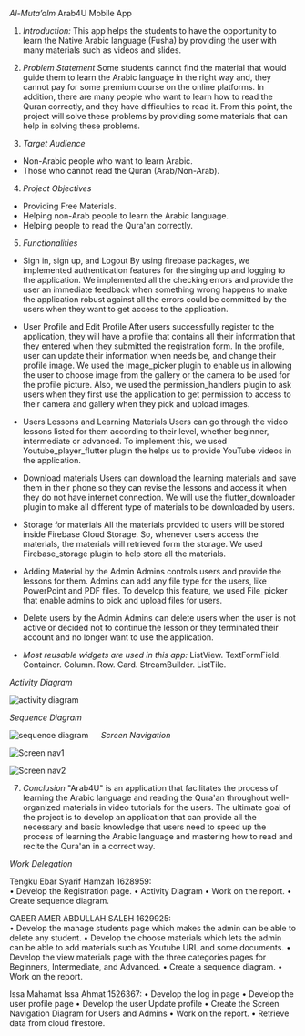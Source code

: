 *Al-Muta’alm*
Arab4U Mobile App

1. *Introduction:*
This app helps the students to have the opportunity to learn the Native Arabic language (Fusha) by providing the user with many materials such as videos and slides.

2. *Problem Statement* 
Some students cannot find the material that would guide them to learn the Arabic language in the right way and, they cannot pay for some premium course on the online platforms. In addition, there are many people who want to learn how to read the Quran correctly, and they have difficulties to read it. From this point, the project will solve these problems by providing some materials that can help in solving these problems.

3. *Target Audience*
-	Non-Arabic people who want to learn Arabic.
-	Those who cannot read the Quran (Arab/Non-Arab).

4. *Project Objectives*
-	Providing Free Materials.
-	Helping non-Arab people to learn the Arabic language.
-	Helping people to read the Qura'an correctly.

5. *Functionalities*
-	Sign in, sign up, and Logout
By using firebase packages, we implemented authentication features for the singing up and logging to the application. We implemented all the checking errors and provide the user an immediate feedback when something wrong happens to make the application robust against all the errors could be committed by the users when they want to get access to the application.


-	User Profile and Edit Profile
After users successfully register to the application, they will have a profile that contains all their information that they entered when they submitted the registration form. In the profile, user can update their information when needs be, and change their profile image. We used the Image_picker plugin to enable us in allowing the user to choose image from the gallery or the camera to be used for the profile picture. Also, we used the permission_handlers plugin to ask users when they first use the application to get permission to access to their camera and gallery when they pick and upload images.

-	Users Lessons and Learning Materials
Users can go through the video lessons listed for them according to their level, whether beginner, intermediate or advanced. To implement this, we used Youtube_player_flutter plugin the helps us to provide YouTube videos in the application.
-	Download materials
Users can download the learning materials and save them in their phone so they can revise the lessons and access it when they do not have internet connection. We will use the flutter_downloader plugin to make all different type of materials to be downloaded by users.
-	Storage for materials
All the materials provided to users will be stored inside Firebase Cloud Storage. So, whenever users access the materials, the materials will retrieved form the storage. We used Firebase_storage plugin to help store all the materials.
-	Adding Material by the Admin
Admins controls users and provide the lessons for them. Admins can add any file type for the users, like PowerPoint and PDF files. To develop this feature, we used File_picker that enable admins to pick and upload files for users.
-	Delete users by the Admin
Admins can delete users when the user is not active or decided not to continue the lesson or they terminated their account and no longer want to use the application.


-	*Most reusable widgets are used in this app:*
ListView.
TextFormField.
Container.
Column.
Row.
Card.
StreamBuilder.
ListTile.




*Activity Diagram*

![activity diagram](https://github.com/Shareef-UX/Group2-Arab4U/blob/main/Activity%20Diagram.png)

*Sequence Diagram*

![sequence diagram](https://github.com/Shareef-UX/Group2-Arab4U/blob/main/Sequence%20Diagram.png)
  
*Screen Navigation*

![Screen nav1](https://github.com/Shareef-UX/Group2-Arab4U/blob/main/Screen%20Nav%201.png)

![Screen nav2](https://github.com/Shareef-UX/Group2-Arab4U/blob/main/Screen%20Nav%202.png)
 


 


7. *Conclusion*
"Arab4U" is an application that facilitates the process of learning the Arabic language and reading the Qura'an throughout well-organized materials in video tutorials for the users. The ultimate goal of the project is to develop an application that can provide all the necessary and basic knowledge that users need to speed up the process of learning the Arabic language and mastering how to read and recite the Qura'an in a correct way.


*Work Delegation*

Tengku Ebar Syarif Hamzah	1628959:	
•	Develop the Registration page.
•	Activity Diagram
•	Work on the report.
• Create sequence diagram.

GABER AMER ABDULLAH SALEH	1629925:	
•	Develop the manage students page which makes the admin can be able to delete any student.
•	Develop the choose materials which lets the admin can be able to add materials such as Youtube URL and some documents.
•	Develop the view materials page with the three categories pages for Beginners, Intermediate, and Advanced. 
•	Create a sequence diagram.
•	Work on the report.

Issa Mahamat Issa Ahmat	1526367:
•	Develop the log in page
•	Develop the user profile page
•	Develop the user Update profile
•	Create the Screen Navigation Diagram for Users and Admins
•	Work on the report.
• Retrieve data from cloud firestore.

